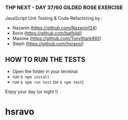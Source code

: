 ### THP NEXT - DAY 37/60 GILDED ROSE EXERCISE

JavaScript Unit Testing & Code Refactoring by :

- Nazanin (https://github.com/Nazaninf24)
- Boris (https://github.com/balfoldi)
- Maxime (https://github.com/TonyStark992)
- Steph (https://github.com/hsravo/)

## HOW TO RUN THE TESTS

- Open the folder in your terminal
- run `$ npm install`
- run `$ npm run test` (or `$ npm test`)

Enjoy your day (or night !)

# hsravo